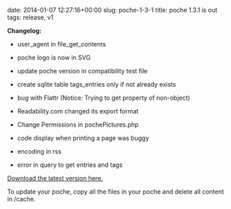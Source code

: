 date: 2014-01-07 12:27:16+00:00
slug: poche-1-3-1
title: poche 1.3.1 is out
tags: release, v1

**Changelog:**



	
  * user_agent in file_get_contents

	
  * poche logo is now in SVG

	
  * update poche version in compatibility test file

	
  * create sqlite table tags_entries only if not already exists

	
  * bug with Flattr (Notice: Trying to get property of non-object)

	
  * Readability.com changed its export format

	
  * Change Permissions in pochePictures.php

	
  * code display when printing a page was buggy

	
  * encoding in rss

	
  * error in query to get entries and tags


[Download the latest version here.]({filename}/pages/download.md)

To update your poche, copy all the files in your poche and delete all content in /cache.
